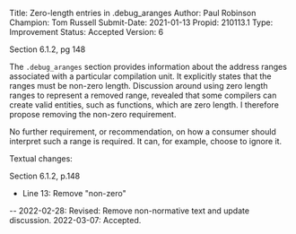 Title:       Zero-length entries in .debug_aranges
Author:      Paul Robinson
Champion:    Tom Russell
Submit-Date: 2021-01-13
Propid:      210113.1
Type:        Improvement
Status:      Accepted
Version:     6

Section 6.1.2, pg 148

The `.debug_aranges` section provides information about the address ranges
associated with a particular compilation unit. It explicitly states that the
ranges must be non-zero length.  Discussion around using zero length ranges
to represent a removed range, revealed that some compilers can create valid
entities, such as functions, which are zero length. I therefore propose
removing the non-zero requirement.

No further requirement, or recommendation, on how a consumer should
interpret such a range is required. It can, for example, choose to ignore it.

Textual changes:

Section 6.1.2, p.148
- Line 13: Remove "non-zero"

--
2022-02-28:  Revised:  Remove non-normative text and update discussion.
2022-03-07:  Accepted.
